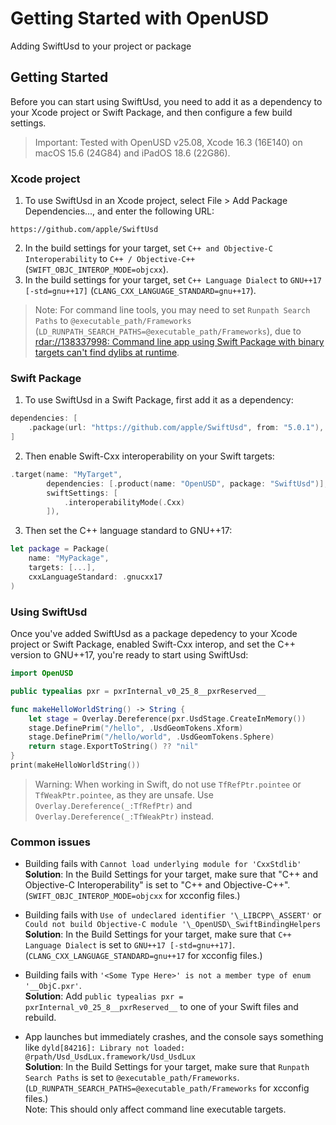# Getting Started with OpenUSD

Adding SwiftUsd to your project or package

## Getting Started
Before you can start using SwiftUsd, you need to add it as a dependency to your Xcode project or Swift Package, and then configure a few build settings.


> Important: Tested with OpenUSD v25.08, Xcode 16.3 (16E140) on macOS 15.6 (24G84) and iPadOS 18.6 (22G86). 

### Xcode project
1. To use SwiftUsd in an Xcode project, select File > Add Package Dependencies..., and enter the following URL:
```
https://github.com/apple/SwiftUsd
```

2. In the build settings for your target, set `C++ and Objective-C Interoperability` to `C++ / Objective-C++` (`SWIFT_OBJC_INTEROP_MODE=objcxx`). 
3. In the build settings for your target, set `C++ Language Dialect` to `GNU++17 [-std=gnu++17]` (`CLANG_CXX_LANGUAGE_STANDARD=gnu++17`).

> Note:  For command line tools, you may need to set `Runpath Search Paths` to `@executable_path/Frameworks` (`LD_RUNPATH_SEARCH_PATHS=@executable_path/Frameworks`), due to [rdar://138337998: Command line app using Swift Package with binary targets can't find dylibs at runtime](rdar://138337998). 

### Swift Package
1. To use SwiftUsd in a Swift Package, first add it as a dependency:
```swift
dependencies: [
    .package(url: "https://github.com/apple/SwiftUsd", from: "5.0.1"),
]
```

2. Then enable Swift-Cxx interoperability on your Swift targets:
```swift
.target(name: "MyTarget",
        dependencies: [.product(name: "OpenUSD", package: "SwiftUsd")],
        swiftSettings: [
            .interoperabilityMode(.Cxx)
        ]),
```

3. Then set the C++ language standard to GNU++17:
```swift
let package = Package(
    name: "MyPackage",
    targets: [...],
    cxxLanguageStandard: .gnucxx17
)
```

### Using SwiftUsd
Once you've added SwiftUsd as a package depedency to your Xcode project or Swift Package, enabled Swift-Cxx interop, and set the C++ version to GNU++17, you're ready to start using SwiftUsd:
```swift
import OpenUSD

public typealias pxr = pxrInternal_v0_25_8__pxrReserved__

func makeHelloWorldString() -> String {
    let stage = Overlay.Dereference(pxr.UsdStage.CreateInMemory())
    stage.DefinePrim("/hello", .UsdGeomTokens.Xform)
    stage.DefinePrim("/hello/world", .UsdGeomTokens.Sphere)
    return stage.ExportToString() ?? "nil"
}
print(makeHelloWorldString())
```

> Warning: When working in Swift, do not use `TfRefPtr.pointee` or `TfWeakPtr.pointee`, as they are unsafe. Use `Overlay.Dereference(_:TfRefPtr)` and `Overlay.Dereference(_:TfWeakPtr)` instead.

### Common issues 

- Building fails with `Cannot load underlying module for 'CxxStdlib'`  
**Solution**: In the Build Settings for your target, make sure that "C++ and Objective-C Interoperability" is set to "C++ and Objective-C++". (`SWIFT_OBJC_INTEROP_MODE=objcxx` for xcconfig files.)

- Building fails with `Use of undeclared identifier '\_LIBCPP\_ASSERT'` or `Could not build Objective-C module '\_OpenUSD\_SwiftBindingHelpers`  
**Solution**: In the Build Settings for your target, make sure that `C++ Language Dialect` is set to `GNU++17 [-std=gnu++17]`. (`CLANG_CXX_LANGUAGE_STANDARD=gnu++17` for xcconfig files.)

- Building fails with `'<Some Type Here>' is not a member type of enum '__ObjC.pxr'`.  
**Solution**: Add `public typealias pxr = pxrInternal_v0_25_8__pxrReserved__` to one of your Swift files and rebuild. 

- App launches but immediately crashes, and the console says something like `dyld[84216]: Library not loaded: @rpath/Usd_UsdLux.framework/Usd_UsdLux`  
**Solution**: In the Build Settings for your target, make sure that `Runpath Search Paths` is set to `@executable_path/Frameworks`. (`LD_RUNPATH_SEARCH_PATHS=@executable_path/Frameworks` for xcconfig files.)  
Note: This should only affect command line executable targets. 

